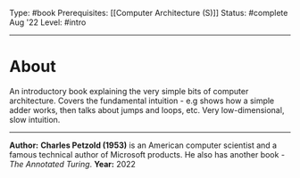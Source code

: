 Type: #book
Prerequisites: [[Computer Architecture (S)]]
Status: #complete Aug '22
Level: #intro 

----
# About

An introductory book explaining the very simple bits of computer architecture. Covers the fundamental intuition - e.g shows how a simple adder works, then talks about jumps and loops, etc. Very low-dimensional, slow intuition.



---
**Author:** **Charles Petzold (1953)** is an American computer scientist and a famous technical author of Microsoft products. He also has another book - *The Annotated Turing*.
**Year:** 2022